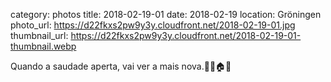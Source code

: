 category: photos 
title: 2018-02-19-01
date: 2018-02-19
location: Gröningen
photo_url: https://d22fkxs2pw9y3y.cloudfront.net/2018-02-19-01.jpg
thumbnail_url: https://d22fkxs2pw9y3y.cloudfront.net/2018-02-19-01-thumbnail.webp

Quando a saudade aperta, vai ver a mais nova.🏳️‍🌈🏠🌊               